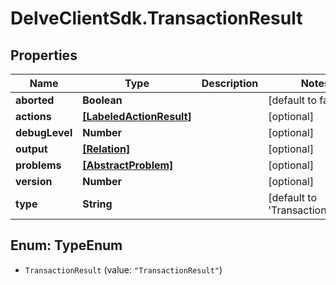 # DelveClientSdk.TransactionResult

## Properties

Name | Type | Description | Notes
------------ | ------------- | ------------- | -------------
**aborted** | **Boolean** |  | [default to false]
**actions** | [**[LabeledActionResult]**](LabeledActionResult.md) |  | [optional] 
**debugLevel** | **Number** |  | [optional] 
**output** | [**[Relation]**](Relation.md) |  | [optional] 
**problems** | [**[AbstractProblem]**](AbstractProblem.md) |  | [optional] 
**version** | **Number** |  | [optional] 
**type** | **String** |  | [default to &#39;TransactionResult&#39;]



## Enum: TypeEnum


* `TransactionResult` (value: `"TransactionResult"`)




